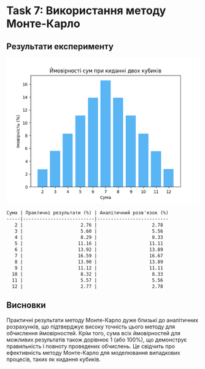 # Task 7: Використання методу Монте-Карло

## Результати експерименту

![Ймовірності сум при киданні двох кубиків](probabilities.png)

```
Сума | Практичні результати (%) | Аналітичний розв'язок (%)
-----|--------------------------|--------------------------
   2 |                     2.76 |                    2.78
   3 |                     5.60 |                    5.56
   4 |                     8.29 |                    8.33
   5 |                    11.16 |                   11.11
   6 |                    13.92 |                   13.89
   7 |                    16.59 |                   16.67
   8 |                    13.90 |                   13.89
   9 |                    11.12 |                   11.11
  10 |                     8.32 |                    8.33
  11 |                     5.57 |                    5.56
  12 |                     2.77 |                    2.78
```

## Висновки

Практичні результати методу Монте-Карло дуже близькі до аналітичних розрахунків, що підтверджує високу точність цього методу для обчислення ймовірностей. Крім того, сума всіх ймовірностей для можливих результатів також дорівнює 1 (або 100%), що демонструє правильність і повноту проведених обчислень. Це свідчить про ефективність методу Монте-Карло для моделювання випадкових процесів, таких як кидання кубиків.
